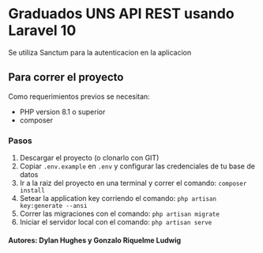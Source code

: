 # Graduados UNS API REST usando Laravel 10 
Se utiliza Sanctum para la autenticacion en la aplicacion

## Para correr el proyecto
Como requerimientos previos se necesitan: 
 - PHP version 8.1 o superior
 - composer

### Pasos
1. Descargar el proyecto (o clonarlo con GIT)
2. Copiar `.env.example` en `.env` y configurar las credenciales de tu base de datos
3. Ir a la raiz del proyecto en una terminal y correr el comando: `composer install`
4. Setear la application key corriendo el comando: `php artisan key:generate --ansi`
5. Correr las migraciones con el comando: `php artisan migrate`
6. Iniciar el servidor local con el comando: `php artisan serve`

#### Autores: Dylan Hughes y Gonzalo Riquelme Ludwig
